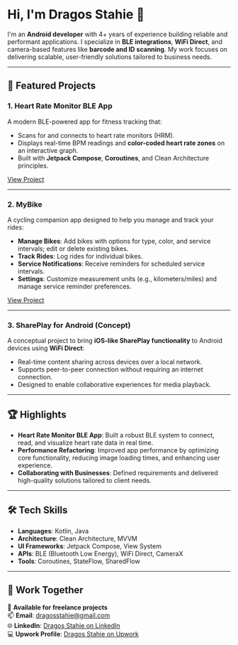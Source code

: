 # Hi, I'm Dragos Stahie 👋  

I'm an **Android developer** with 4+ years of experience building reliable and performant applications. I specialize in **BLE integrations**, **WiFi Direct**, and camera-based features like **barcode and ID scanning**. My work focuses on delivering scalable, user-friendly solutions tailored to business needs.

---

## 🚀 Featured Projects  

### 1. Heart Rate Monitor BLE App  
A modern BLE-powered app for fitness tracking that:  
- Scans for and connects to heart rate monitors (HRM).  
- Displays real-time BPM readings and **color-coded heart rate zones** on an interactive graph.  
- Built with **Jetpack Compose**, **Coroutines**, and Clean Architecture principles.  

[View Project](https://github.com/DragosStahie/heart_rate_monitor)  

---

### 2. MyBike  
A cycling companion app designed to help you manage and track your rides:  
- **Manage Bikes**: Add bikes with options for type, color, and service intervals; edit or delete existing bikes.  
- **Track Rides**: Log rides for individual bikes.  
- **Service Notifications**: Receive reminders for scheduled service intervals.  
- **Settings**: Customize measurement units (e.g., kilometers/miles) and manage service reminder preferences.  

[View Project]([#](https://github.com/DragosStahie/my-bike))  

---

### 3. SharePlay for Android (Concept)  
A conceptual project to bring **iOS-like SharePlay functionality** to Android devices using **WiFi Direct**:  
- Real-time content sharing across devices over a local network.  
- Supports peer-to-peer connection without requiring an internet connection.  
- Designed to enable collaborative experiences for media playback.  

---

## 🏆 Highlights  

- **Heart Rate Monitor BLE App**: Built a robust BLE system to connect, read, and visualize heart rate data in real time.  
- **Performance Refactoring**: Improved app performance by optimizing core functionality, reducing image loading times, and enhancing user experience.  
- **Collaborating with Businesses**: Defined requirements and delivered high-quality solutions tailored to client needs.  

---

## 🛠 Tech Skills  

- **Languages**: Kotlin, Java  
- **Architecture**: Clean Architecture, MVVM  
- **UI Frameworks**: Jetpack Compose, View System 
- **APIs**: BLE (Bluetooth Low Energy), WiFi Direct, CameraX  
- **Tools**: Coroutines, StateFlow, SharedFlow  

---

## 🤝 Work Together  

💼 **Available for freelance projects**  
📫 **Email**: dragosstahie@gmail.com  
🌐 **LinkedIn**: [Dragos Stahie on LinkedIn](https://www.linkedin.com/in/dragos-marian-stahie/)  
💻 **Upwork Profile**: [Dragos Stahie on Upwork](https://www.upwork.com/freelancers/~01ba2fc4047884c4f3)  
